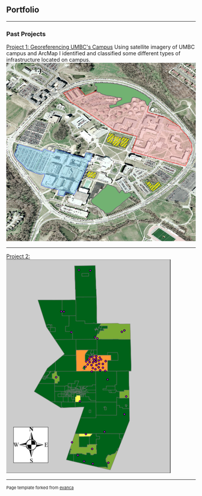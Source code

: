## Portfolio

---

### Past Projects

[Project 1: Georeferencing UMBC's Campus](/projects/project1.md)
Using satellite imagery of UMBC campus and ArcMap I identified and classified some different types of infrastructure located on campus. 
<img src="images/L2P2_thumb.png?raw=true"/>

---
[Project 2:  ](/projects/project2.md)
<img src="images/Demigorg.png?raw=true"/>


---
<p style="font-size:11px">Page template forked from <a href="https://github.com/evanca/quick-portfolio">evanca</a></p>
<!-- Remove above link if you don't want to attibute -->
